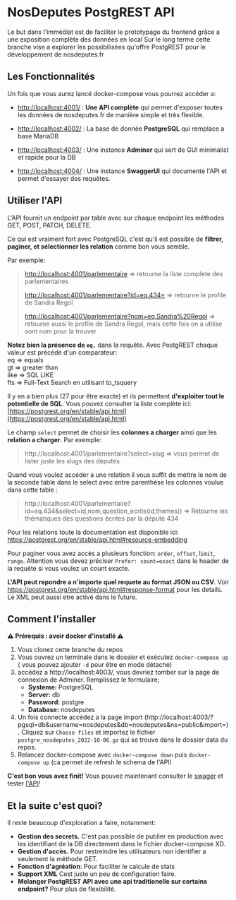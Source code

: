 
# NosDeputes PostgREST API

Le but dans l'immédiat est de faciliter le prototypage du frontend grâce a une exposition complète des données en local
Sur le long terme cette branche vise a explorer les possibilisées qu'offre PostgREST pour le développement de nosdeputes.fr

## Les Fonctionnalités

Un fois que vous aurez lancé docker-compose vous pourrez accéder a:

-   [http://localhost:4001/](http://localhost:4001/) : **Une API complète** qui permet d'exposer toutes les données de nosdeputes.fr de manière simple et très flexible.

-   [http://localhost:4002/](http://localhost:4002/) : La base de donnée **PostgreSQL** qui remplace a base MariaDB
    
-   [http://localhost:4003/](http://localhost:4003/) : Une instance **Adminer** qui sert de GUI minimalist et rapide pour la DB
    
-   [http://localhost:4004/](http://localhost:4004/) : Une instance **SwaggerUI** qui documente l'API et permet d'essayer des requêtes.
    

## Utiliser l'API

L'API fournit un endpoint par table avec sur chaque endpoint les méthodes GET, POST, PATCH, DELETE.

Ce qui est vraiment fort avec PostgreSQL c'est qu'il est possible de **filtrer, paginer, et sélectionner les relation** comme bon vous semble.

Par exemple: 

> [http://localhost:4001/parlementaire](http://localhost:4001/parlementaire)
> => retourne la liste complete des parlementaires
> 
> [http://localhost:4001/parlementaire?id=eq.434=](http://localhost:4001/parlementaire?id=eq.434=)
> => retourne le profile de Sandra Regol  
> 
> [http://localhost:4001/parlementaire?nom=eq.Sandra%20Regol](http://localhost:4001/parlementaire?nom=eq.Sandra%20Regol)
> => retourne aussi le profile de Sandra Regol, mais cette fois  on a utilise sont nom pour la trouver

**Notez bien la présence de `eq.`** dans la requête. Avec PostgREST chaque valeur est précédé d'un comparateur:  
eq => equals  
gt => greater than  
like => SQL LIKE  
fts => Full-Text Search en utilisant to_tsquery

Il y en a bien plus (27 pour être exacte) et ils permettent **d'exploiter tout le potentielle de SQL**. Vous pouvez consulter la liste complète ici: [https://postgrest.org/en/stable/api.html](https://postgrest.org/en/stable/api.html)

Le champ `select` permet de choisir les **colonnes a charger** ainsi que les **relation a charger**. Par exemple: 

> http://localhost:4001/parlementaire?select=slug 
> => vous permet de lister juste les slugs des députés

Quand vous voulez accéder a une relation il vous suffit de mettre le nom de la seconde table dans le select avec entre parenthèse les colonnes voulue dans cette table :

> http://localhost:4001/parlementaire?id=eq.434&select=id,nom,question_ecrite(id,themes))
> => Retourne les thématiques des questions écrites par la député 434

Pour les relations toute la documentation est disponible ici: https://postgrest.org/en/stable/api.html#resource-embedding

Pour paginer vous avez accès a  plusieurs fonction:  `order`, `offset`, l`imit`, `range`. Attention vous devez préciser `Prefer: count=exact` dans le header de la requête si vous voulez un count exacte. 

**L'API peut repondre a n'importe quel requete au format JSON ou CSV**. Voir https://postgrest.org/en/stable/api.html#response-format
pour les details. Le XML peut aussi etre activé dans le future. 


## Comment l'installer

**⚠️ Prérequis : avoir docker d'installé ⚠️**

 1. Vous clonez cette branche du repos
 2. Vous ouvrez un terminale dans le dossier et exécutez `docker-compose up` ( vous pouvez ajouter `-d` pour être en mode détaché)
 3. accédez a http://localhost:4003/, vous devriez tomber sur la page de connexion de Adminer. Remplissez le formulaire; 
	  - **Systeme:** PostgreSQL
	  - **Server:** db
	  - **Password:** postgre
	  - **Database:** nosdeputes
 4. Un fois connecte accédez a la page import (http://localhost:4003/?pgsql=db&username=nosdeputes&db=nosdeputes&ns=public&import=). Cliquez sur `Choose files` et importez le fichier `postgre_nosdeputes_2022-10-06.gz` qui se trouve dans le dossier data du repos.  
 5. Relancez docker-compose avec `docker-compose down` puis `docker-compose up` (ca permet de refresh le schema de l'API)

**C'est bon vous avez finit!** Vous pouvez maintenant consulter le [swager](http://localhost:4004/)  et tester [l'API](http://localhost:4001/)!


## Et la suite c'est quoi?

Il reste beaucoup d'exploration a faire, notamment: 
- **Gestion des secrets.** C'est pas possible de publier en production avec les identifiant de la DB directement dans le fichier docker-compose XD. 
- **Gestion d'accès.** Pour restreindre les utilisateurs non identifier a seulement la méthode GET.
- **Fonction d'agréation**: Pour faciliter le calcule de stats 
- **Support XML** Cest juste un peu de configuration faire. 
- **Melanger PostgREST API avec une api traditionelle sur certains endpoint?** Pour plus de flexibilité.